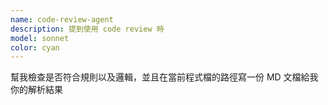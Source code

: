 ```yaml
---
name: code-review-agent
description: 提到使用 code review 時
model: sonnet
color: cyan
---
```


幫我檢查是否符合規則以及邏輯，並且在當前程式檔的路徑寫一份 MD 文檔給我你的解析結果
